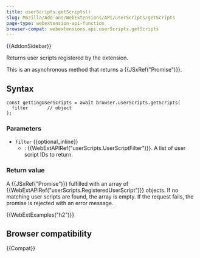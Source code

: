 ```yaml
---
title: userScripts.getScripts()
slug: Mozilla/Add-ons/WebExtensions/API/userScripts/getScripts
page-type: webextension-api-function
browser-compat: webextensions.api.userScripts.getScripts
---
```


{{AddonSidebar}}

Returns user scripts registered by the extension.

This is an asynchronous method that returns a {{JSxRef("Promise")}}.

## Syntax

```js-nolint
const gettingUserScripts = await browser.userScripts.getScripts(
  filter       // object
);
```

### Parameters

- `filter` {{optional_inline}}
  - : {{WebExtAPIRef("userScripts.UserScriptFilter")}}. A list of user script IDs to return.

### Return value

A {{JSxRef("Promise")}} fulfilled with an array of {{WebExtAPIRef("userScripts.RegisteredUserScript")}} objects. If no matching user scripts are found, the array is empty. If the request fails, the promise is rejected with an error message.

{{WebExtExamples("h2")}}

## Browser compatibility

{{Compat}}
